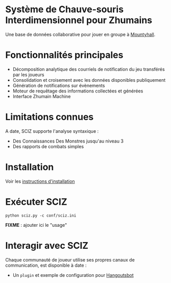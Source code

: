 # Système de Chauve-souris Interdimensionnel pour Zhumains

Une base de données collaborative pour jouer en groupe à [Mountyhall](www.mountyhall.com).

# Fonctionnalités principales

* Décomposition analytique des courriels de notification du jeu transférés par les joueurs
* Consolidation et croisement avec les données disponibles publiquement
* Génération de notifications sur évènements
* Moteur de requêtage des informations collectées et générées
* Interface Zhumain Machine
  
# Limitations connues

A date, SCIZ supporte l'analyse syntaxique :
  * Des Connaissances Des Monstres jusqu'au niveau 3
  * Des rapports de combats simples

# Installation
Voir les [instructions d'installation]()

# Exécuter SCIZ
```python sciz.py -c conf/sciz.ini```

**FIXME** : ajouter ici le "usage"

# Interagir avec SCIZ

Chaque communauté de joueur utilise ses propres canaux de communication, est disponible à date :
  * Un ```plugin``` et exemple de configuration pour [Hangoutsbot](https://github.com/hangoutsbot/hangoutsbot)
